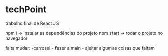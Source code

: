 # techPoint
trabalho final de React JS 

npm i -> instalar as dependências do projeto 
npm start -> rodar o projeto no navegador

falta mudar: -carrosel - fazer a main - ajeitar algumas coisas que faltam